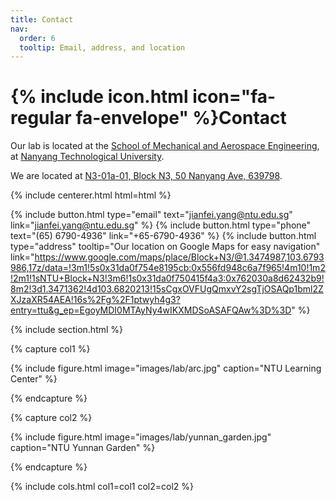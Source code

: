 ```yaml
---
title: Contact
nav:
  order: 6
  tooltip: Email, address, and location
---
```


# {% include icon.html icon="fa-regular fa-envelope" %}Contact

Our lab is located at the [School of Mechanical and Aerospace Engineering](https://www.ntu.edu.sg/mae/), at [Nanyang Technological University](https://www.ntu.edu.sg).

We are located at [N3-01a-01, Block N3, 50 Nanyang Ave, 639798](https://www.google.com/maps/place/Block+N3/@1.3471362,103.5378257,12z/data=!3m1!5s0x31da0f754e8195cb:0x556fd948c6a7f965!4m10!1m2!2m1!1sN3!3m6!1s0x31da0f750415f4a3:0x762030a8d62432b9!8m2!3d1.3471362!4d103.6820213!15sCgJOM5IBCnVuaXZlcnNpdHngAQA!16s%2Fg%2F1ptwyh4g3?entry=ttu&g_ep=EgoyMDI0MTAyNy4wIKXMDSoASAFQAw%3D%3D).

{% include centerer.html html=html %}

{%
  include button.html
  type="email"
  text="jianfei.yang@ntu.edu.sg"
  link="jianfei.yang@ntu.edu.sg"
%}
{%
  include button.html
  type="phone"
  text="(65) 6790-4936"
  link="+65-6790-4936"
%}
{%
  include button.html
  type="address"
  tooltip="Our location on Google Maps for easy navigation"
  link="https://www.google.com/maps/place/Block+N3/@1.3474987,103.6793986,17z/data=!3m1!5s0x31da0f754e8195cb:0x556fd948c6a7f965!4m10!1m2!2m1!1sNTU+Block+N3!3m6!1s0x31da0f750415f4a3:0x762030a8d62432b9!8m2!3d1.3471362!4d103.6820213!15sCgxOVFUgQmxvY2sgTjOSAQp1bml2ZXJzaXR54AEA!16s%2Fg%2F1ptwyh4g3?entry=ttu&g_ep=EgoyMDI0MTAyNy4wIKXMDSoASAFQAw%3D%3D"
%}

{% include section.html %}

{% capture col1 %}

{%
  include figure.html
  image="images/lab/arc.jpg"
  caption="NTU Learning Center"
%}

{% endcapture %}

{% capture col2 %}

{%
  include figure.html
  image="images/lab/yunnan_garden.jpg"
  caption="NTU Yunnan Garden"
%}

{% endcapture %}

{% include cols.html col1=col1 col2=col2 %}
